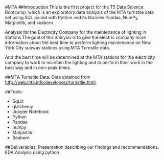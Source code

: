 #MTA
##Introduction
This is the first project for the T5 Data Science Bootcamp, which is an exploratory data analysis of the MTA turnstile data set using SQL paired with Python and its libraries Pandas, NumPy, Matplotlib, and seaborn

Analysis for the Electricity Company for the maintenance of lighting in stations
The goal of this analysis is to give the electric company more information about the best time to perform lighting maintenance on New York City subway stations using MTA Turnstile data.

And the best time will be determined at the MTA stations for the electricity company to work to maintain the lighting and to perform their work in the best way and in non-peak times.

##MTA Turnstile Data:
Data obtained from http://web.mta.info/developers/turnstile.html.

##Tools:
- SqLlit
- qlalchemy
- Jupyter Notebook
- Python
- Pandas
- numpy
- Matplotlib
- Seaborn

##Deliverables:
Presentation describing our findings and recommendations.
EDA Analysis using python
